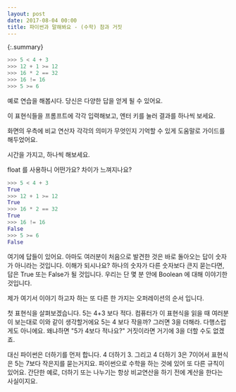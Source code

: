```yaml
---
layout: post
date: 2017-08-04 00:00
title: 파이썬과 말해봐요 - (수학) 참과 거짓
---
```


{:.summary}
```python
>>> 5 < 4 + 3
>>> 12 + 1 >= 12
>>> 16 * 2 == 32
>>> 16 != 16
>>> 5 >= 6
```

예로 연습을 해봅시다. 당신은 다양한 답을 얻게 될 수 있어요. 

이 표현식들을 프롬프트에 각각 입력해보고, 엔터 키를 눌러 결과를 하나씩 보세요. 

화면의 우측에 비교 연산자 각각의 의미가 무엇인지 기억할 수 있게 도움말로 가이드를 해두었어요.

시간을 가지고, 하나씩 해보세요. 

float 를 사용하니 어떤가요? 차이가 느껴지나요? 

```python
>>> 5 < 4 + 3
True
>>> 12 + 1 >= 12
True
>>> 16 * 2 == 32
True
>>> 16 != 16
False
>>> 5 >= 6
False
```

여기에 답들이 있어요. 아마도 여러분이 처음으로 발견한 것은 바로 돌아오는 답이 숫자가 아니라는 것입니다. 이해가 되시나요? 하나의 숫자가 다른 숫자보다 큰지 묻는다면, 답은 True 또는 False가 될 것입니다. 우리는 단 몇 분 안에 Boolean 에 대해 이야기한 것입니다.

제가 여기서 이야기 하고자 하는 또 다른 한 가지는 오퍼레이션의 순서 입니다.

첫 표현식을 살펴보겠습니다. 5는 4+3 보다 적다. 컴퓨터가 이 표현식을 읽을 때 여러분이 보는대로 이와 같이 생각할거에요 5는 4 보다 작을까? 그러면 3을 더해라. 다행스럽게도 아니에요. 왜냐하면 "5가 4보다 적나요?" 거짓이라면 거기에 3을 더할 수도 없겠죠.

대신 파이썬은 더하기를 먼저 합니다. 4 더하기 3. 그리고 4 더하기 3은 7이어서 표현식은 5는 7보다 작은지를 묻는거지요. 파이썬으로 수학을 하는 것에 있어 또 다른 규칙이 있어요. 간단한 예로, 더하기 또는 나누기는 항상 비교연산을 하기 전에 계산을 한다는 사실이지요.

